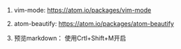 1. vim-mode:
  https://atom.io/packages/vim-mode

2. atom-beautify:
  https://atom.io/packages/atom-beautify

3. 预览markdown：
  使用Crtl+Shift+M开启
